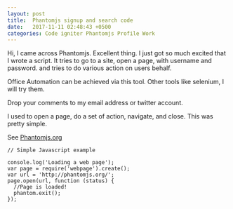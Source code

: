 ```yaml
---
layout: post
title:  Phantomjs signup and search code
date:   2017-11-11 02:48:43 +0500
categories: Code igniter Phantomjs Profile Work
---
```


Hi, I came across Phantomjs. Excellent thing. I just got so much excited that I wrote a script.
It tries to go to a site, open a page, with username and password. and tries to do various action
on users behalf.

Office Automation can be achieved via this tool. Other tools like selenium, I will try them.

Drop your comments to my email address or twitter account.

I used to open a page, do a set of action, navigate, and close. This was pretty simple.

See <a href="Phantomjs.org">Phantomjs.org</a>

	// Simple Javascript example

	console.log('Loading a web page');
	var page = require('webpage').create();
	var url = 'http://phantomjs.org/';
	page.open(url, function (status) {
	  //Page is loaded!
	  phantom.exit();
	});

